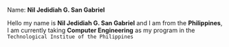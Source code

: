 Name: **Nil Jedidiah G. San Gabriel**


Hello my name is **Nil Jedidiah G. San Gabriel** and I am from the **Philippines**, I am currently taking **Computer Engineering** as my program in the `Technological Institue of the Philippines`
